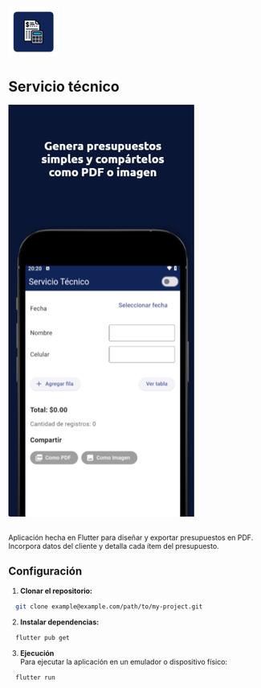 <img src="assets/images/ic_launcher-web.png" width="100" />

# Servicio técnico

<img src="assets/images/screenshot.png" heigth="500" style="margin-bottom: 1rem" />

Aplicación hecha en Flutter para diseñar y exportar presupuestos en PDF. Incorpora datos del cliente y detalla cada ítem del presupuesto.

## Configuración
1. **Clonar el repositorio:**
  ```bash
    git clone example@example.com/path/to/my-project.git 
  ```

2. **Instalar dependencias:**
  ```bash
    flutter pub get
  ```

3. **Ejecución**  
Para ejecutar la aplicación en un emulador o dispositivo físico:
  ```bash
    flutter run
  ```